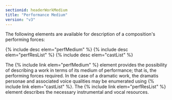 ```yaml
---
sectionid: headerWorkMedium
title: "Performance Medium"
version: "v3"
---
```


The following elements are available for description of a composition's performing forces:

  
{% include desc elem="perfMedium" %} 
{% include desc elem="perfResList" %} 
{% include desc elem="castList" %} 
 

The {% include link elem="perfMedium" %} element provides the possibility of describing a work in terms of its medium of performance; that is, the performing forces required. In the case of a dramatic work, the dramatis personae and associated voice qualities may be enumerated using {% include link elem="castList" %}. The {% include link elem="perfResList" %} element describes the necessary instrumental and vocal resources.
